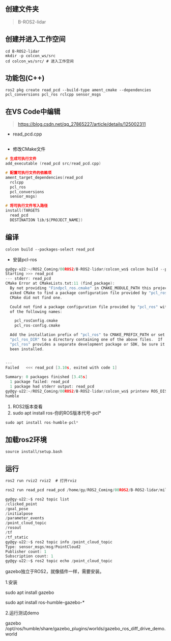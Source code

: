 ## 创建文件夹

> B-ROS2-lidar

## 创建并进入工作空间

```
cd B-ROS2-lidar
mkdir -p colcon_ws/src
cd colcon_ws/src/ # 进入工作空间
```

## 功能包(C++)

```
ros2 pkg create read_pcd --build-type ament_cmake --dependencies pcl_conversions pcl_ros rclcpp sensor_msgs
```

## 在VS Code中编辑
> https://blog.csdn.net/qq_27865227/article/details/125002311
* read_pcd.cpp
```c

```
* 修改CMake文件

```c
# 生成可执行文件
add_executable (read_pcd src/read_pcd.cpp)

# 配置可执行文件的依赖项
ament_target_dependencies(read_pcd 
  rclcpp 
  pcl_ros 
  pcl_conversions 
  sensor_msgs)  

# 将可执行文件写入路径
install(TARGETS
  read_pcd
  DESTINATION lib/${PROJECT_NAME})  
```

## 编译

```
colcon build --packages-select read_pcd
```

* 安装pcl-ros

```c
gy@gy-u22:~/ROS2_Coming/00ROS2/B-ROS2-lidar/colcon_ws$ colcon build --packages-select read_pcd
Starting >>> read_pcd
--- stderr: read_pcd                       
CMake Error at CMakeLists.txt:11 (find_package):
  By not providing "Findpcl_ros.cmake" in CMAKE_MODULE_PATH this project has
  asked CMake to find a package configuration file provided by "pcl_ros", but
  CMake did not find one.

  Could not find a package configuration file provided by "pcl_ros" with any
  of the following names:

    pcl_rosConfig.cmake
    pcl_ros-config.cmake

  Add the installation prefix of "pcl_ros" to CMAKE_PREFIX_PATH or set
  "pcl_ros_DIR" to a directory containing one of the above files.  If
  "pcl_ros" provides a separate development package or SDK, be sure it has
  been installed.


---
Failed   <<< read_pcd [3.10s, exited with code 1]
                              
Summary: 0 packages finished [3.45s]
  1 package failed: read_pcd
  1 package had stderr output: read_pcd
gy@gy-u22:~/ROS2_Coming/00ROS2/B-ROS2-lidar/colcon_ws$ printenv ROS_DISTRO
humble
```

1. ROS2版本查看
2. sudo apt install ros-你的ROS版本代号-pcl*

```c
sudo apt install ros-humble-pcl*
```

## 加载ros2环境

```
source install/setup.bash
```

## 运行
```c
ros2 run rviz2 rviz2  # 打开rviz

ros2 run read_pcd read_pcd /home/gy/ROS2_Coming/00ROS2/B-ROS2-lidar/milk.pcd # 运行节点

gy@gy-u22:~$ ros2 topic list
/clicked_point
/goal_pose
/initialpose
/parameter_events
/point_cloud_topic
/rosout
/tf
/tf_static
gy@gy-u22:~$ ros2 topic info /point_cloud_topic 
Type: sensor_msgs/msg/PointCloud2
Publisher count: 1
Subscription count: 1
gy@gy-u22:~$ ros2 topic echo /point_cloud_topic
```
gazebo独立于ROS2，就像插件一样，需要安装。

1.安装

sudo apt install gazebo

sudo apt install ros-humble-gazebo-*

2.运行测试demo

gazebo /opt/ros/humble/share/gazebo_plugins/worlds/gazebo_ros_diff_drive_demo.world